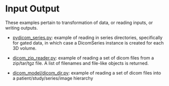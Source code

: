 # Input Output

These examples pertain to transformation of data, or reading inputs, or writing outputs.

 - [pydicom_series.py](pydicom_series.py): example of reading in series directories, specifically for gated data, in which case a DicomSeries instance is created for each 3D volume.

 - [dicom_zip_reader.py](dicom_zip_reader.py): example of reading a set of dicom files from a zip/tar/tgz file. A list of filenames and file-like objects is returned.

 - [dicom_model/dicom_dir.py](dicom_dir.py): example of reading a set of dicom files into a patient/study/series/image hierarchy
